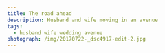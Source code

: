 ```yaml
---
title: The road ahead
description: Husband and wife moving in an avenue
tags:
  - husband wife wedding avenue
photograph: /img/20170722-_dsc4917-edit-2.jpg
---
```


